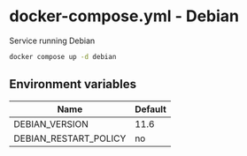 # docker-compose.yml - Debian

Service running Debian

```bash
docker compose up -d debian
```

## Environment variables

| **Name**              | **Default** |
| --------------------- | ----------- |
| DEBIAN_VERSION        | 11.6        |
| DEBIAN_RESTART_POLICY | no          |
